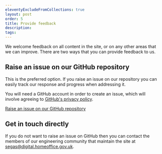 ```yaml
---
eleventyExcludeFromCollections: true
layout: post
order: 5
title: Provide feedback
description:
tags:
---
```


We welcome feedback on all content in the site, or on any other areas that we can improve. There are two ways that you can provide feedback to us.

## Raise an issue on our GitHub repository

This is the preferred option. If you raise an issue on our repository you can easily track our response and progress when addressing it.

You will need a GitHub account in order to create an issue, which will involve agreeing to [GitHub's privacy policy](https://docs.github.com/en/site-policy/privacy-policies/github-privacy-statement).

[Raise an issue on our GitHub repository](https://github.com/HO-CTO/engineering-guidance-and-standards/issues/new/choose)

## Get in touch directly

If you do not want to raise an issue on GitHub then you can contact the members of our engineering community that maintain the site at [segas@digital.homeoffice.gov.uk](mailto:segas@digital.homeoffice.gov.uk).

